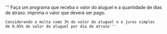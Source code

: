 ''' Faça um programa que receba o valor do aluguel e a quantidade de dias de atraso. 
    imprima o valor que deverá ser pago.
    
    Considerando a multa como 3% do valor do aluguel e o juros simples 
    de 0.05% do valor do aluguel por dia de atraso'''
